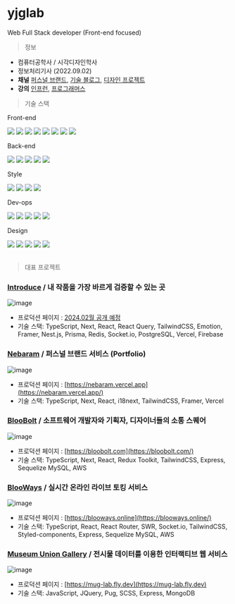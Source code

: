# yjglab
Web Full Stack developer (Front-end focused)

> 정보
- 컴퓨터공학사 / 시각디자인학사
- 정보처리기사 (2022.09.02)
- **채널** [퍼스널 브랜드](https://nebaram.vercel.app), [기술 블로그](https://yjg-lab.tistory.com), [디자인 프로젝트](https://www.behance.net/yukjaegyong)
- **강의** [인프런](https://inf.run/8zxx), [프로그래머스](https://school.programmers.co.kr/learn/courses/16290/16290-%EB%8D%B0%EC%9D%B4%ED%84%B0-%EA%B3%BC%ED%95%99%EC%9D%84-%EC%9C%84%ED%95%9C-%ED%8C%8C%EC%9D%B4%EC%8D%AC-numpy)


> 기술 스택

Front-end
<div> 
<img src="https://img.shields.io/badge/TypeScript-3178C6?style=for-the-badge&logo=TypeScript&logoColor=white">
<img src="https://img.shields.io/badge/javascript-F7DF1E?style=for-the-badge&logo=javascript&logoColor=black">
<img src="https://img.shields.io/badge/React-61DAFB?style=for-the-badge&logo=React&logoColor=black">
<img src="https://img.shields.io/badge/Next.js-000000?style=for-the-badge&logo=Next.js&logoColor=white">
<img src="https://img.shields.io/badge/i18next-26A69A?style=for-the-badge&logo=i18next&logoColor=white">
<img src="https://img.shields.io/badge/react query-FF4154?style=for-the-badge&logo=reactquery&logoColor=white">
<img src="https://img.shields.io/badge/Redux Toolkit-764ABC?style=for-the-badge&logo=Redux&logoColor=white">
<img src="https://img.shields.io/badge/Redux Saga-999999?style=for-the-badge&logo=ReduxSaga&logoColor=white">

</div>

Back-end
<div> 
<img src="https://img.shields.io/badge/node.js-339933?style=for-the-badge&logo=nodedotjs&logoColor=white">
<img src="https://img.shields.io/badge/nest.js-E0234E?style=for-the-badge&logo=nestjs&logoColor=white">
<img src="https://img.shields.io/badge/prisma-2D3748?style=for-the-badge&logo=prisma&logoColor=white">
<img src="https://img.shields.io/badge/Express-000000?style=for-the-badge&logo=Express&logoColor=white">
<img src="https://img.shields.io/badge/Sequelize-52B0E7?style=for-the-badge&logo=Sequelize&logoColor=white">
</div>

Style
<div>
<img src="https://img.shields.io/badge/Framer-0055FF?style=for-the-badge&logo=Framer&logoColor=white">
<img src="https://img.shields.io/badge/Tailwindcss-06B6D4?style=for-the-badge&logo=Tailwindcss&logoColor=white">
<img src="https://img.shields.io/badge/Emotion-569A31?style=for-the-badge&logo=Emotion&logoColor=white">
<img src="https://img.shields.io/badge/Sass-CC6699?style=for-the-badge&logo=Sass&logoColor=white">
</div>

Dev-ops
<div>
<img src="https://img.shields.io/badge/mysql-4479A1?style=for-the-badge&logo=mysql&logoColor=white">
<img src="https://img.shields.io/badge/postgre sql-4169E1?style=for-the-badge&logo=postgresql&logoColor=white">
<img src="https://img.shields.io/badge/AmazonAWS-232F3E?style=for-the-badge&logo=AmazonAWS&logoColor=white">
<img src="https://img.shields.io/badge/AWSLambda-FF9900?style=for-the-badge&logo=AWSLambda&logoColor=white">
<img src="https://img.shields.io/badge/firebase-FFCA28?style=for-the-badge&logo=firebase&logoColor=white">
</div>

Design
<div>
<img src="https://img.shields.io/badge/figma-F24E1E?style=for-the-badge&logo=figma&logoColor=white">
<img src="https://img.shields.io/badge/Illustrator-FF9A00?style=for-the-badge&logo=AdobeIllustrator&logoColor=white">
<img src="https://img.shields.io/badge/Photoshop-31A8FF?style=for-the-badge&logo=AdobePhotoshop&logoColor=white">
<img src="https://img.shields.io/badge/InDesign-FF3366?style=for-the-badge&logo=AdobeInDesign&logoColor=white">
<img src="https://img.shields.io/badge/Premiere Pro-9999FF?style=for-the-badge&logo=AdobePremierePro&logoColor=white">
</div>

<br />

> 대표 프로젝트 

### [Introduce](https://github.com/yjglab/introduce.official) / 내 작품을 가장 바르게 검증할 수 있는 곳

![image](https://github.com/yjglab/yjglab/assets/70316567/df0b89fe-c7b0-4683-a93d-3a8706ecdf95)

- 프로덕션 페이지 : [2024.02월 공개 예정](#)
- 기술 스택: TypeScript, Next, React, React Query, TailwindCSS, Emotion, Framer, Nest.js, Prisma, Redis, Socket.io, PostgreSQL, Vercel, Firebase

### [Nebaram](https://github.com/yjglab/nebaram) / 퍼스널 브랜드 서비스 (Portfolio)

![image](https://github.com/yjglab/yjglab/assets/70316567/dd4f72c7-e065-4514-92c9-177936e21d59)

- 프로덕션 페이지 : [https://nebaram.vercel.app](https://nebaram.vercel.app/)
- 기술 스택: TypeScript, Next, React, i18next, TailwindCSS, Framer, Vercel

### [BlooBolt](https://github.com/yjglab/BlooBolt) / 소프트웨어 개발자와 기획자, 디자이너들의 소통 스퀘어

![image](https://github.com/yjglab/yjglab/assets/70316567/b4e676d1-855f-4e5f-8e12-73032a1c421b)

- 프로덕션 페이지 : [https://bloobolt.com](https://bloobolt.com/)
- 기술 스택: TypeScript, Next, React, Redux Toolkit, TailwindCSS, Express, Sequelize MySQL, AWS

### [BlooWays](https://github.com/yjglab/BlooWays) / 실시간 온라인 라이브 토킹 서비스

![image](https://github.com/yjglab/yjglab/assets/70316567/b93ea82a-31de-4e26-b88a-3d77d37036e2)

- 프로덕션 페이지 : [https://blooways.online](https://blooways.online/) 
- 기술 스택: TypeScript, React, React Router, SWR, Socket.io, TailwindCSS, Styled-components, Express, Sequelize MySQL, AWS

### [Museum Union Gallery](https://github.com/yjglab/MuG) / 전시물 데이터를 이용한 인터랙티브 웹 서비스

![image](https://github.com/yjglab/yjglab/assets/70316567/cc40ae6c-db72-4adb-b5db-6688f3b87b2e)

- 프로덕션 페이지 : [https://mug-lab.fly.dev](https://mug-lab.fly.dev)
- 기술 스택: JavaScript, JQuery, Pug, SCSS, Express, MongoDB
